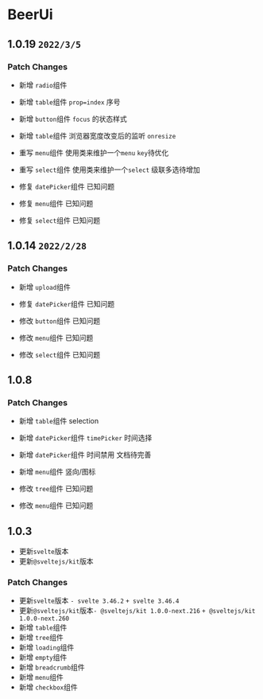 # BeerUi 

## 1.0.19 `2022/3/5`

### Patch Changes

- 新增 `radio`组件
- 新增 `table`组件 `prop=index` 序号
- 新增 `button`组件 `focus` 的状态样式
- 新增 `table`组件 浏览器宽度改变后的监听 `onresize`
- 重写 `menu`组件 使用类来维护一个`menu` `key`待优化
- 重写 `select`组件 使用类来维护一个`select` 级联多选待增加

- 修复 `datePicker`组件 已知问题
- 修复 `menu`组件 已知问题
- 修复 `select`组件 已知问题

## 1.0.14 `2022/2/28`


### Patch Changes

- 新增 `upload`组件

- 修复 `datePicker`组件 已知问题
- 修改 `button`组件 已知问题
- 修改 `menu`组件 已知问题
- 修改 `select`组件 已知问题

## 1.0.8

### Patch Changes

- 新增 `table`组件 selection
- 新增 `datePicker`组件 `timePicker` 时间选择
- 新增 `datePicker`组件 时间禁用 文档待完善
- 新增 `menu`组件 竖向/图标

- 修改 `tree`组件 已知问题
- 修改 `menu`组件 已知问题

## 1.0.3

- 更新`svelte`版本
- 更新`@sveltejs/kit`版本

### Patch Changes

- 更新`svelte`版本 `- svelte 3.46.2` `+ svelte 3.46.4`
- 更新`@sveltejs/kit`版本`- @sveltejs/kit 1.0.0-next.216` `+ @sveltejs/kit 1.0.0-next.260`
- 新增 `table`组件
- 新增 `tree`组件
- 新增 `loading`组件
- 新增 `empty`组件
- 新增 `breadcrumb`组件
- 新增 `menu`组件
- 新增 `checkbox`组件

